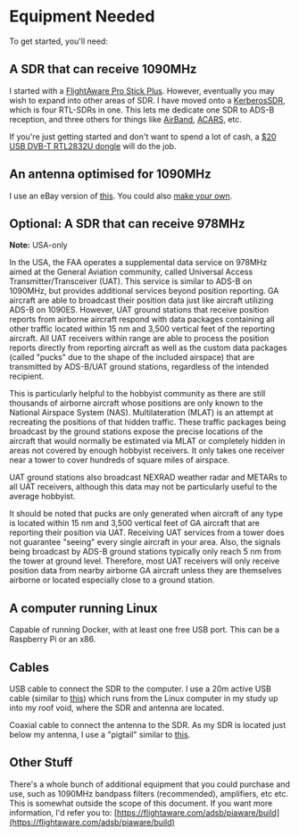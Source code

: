 # Equipment Needed

To get started, you'll need:

## **A SDR that can receive 1090MHz**

I started with a [FlightAware Pro Stick Plus](https://www.amazon.com/dp/B07J2RJQ9Z/ref=cm_sw_em_r_mt_dp_U_uwltEbJ8ER2KN). However, eventually you may wish to expand into other areas of SDR. I have moved onto a [KerberosSDR](http://kerberossdr.com/), which is four RTL-SDRs in one. This lets me dedicate one SDR to ADS-B reception, and three others for things like [AirBand](https://en.wikipedia.org/wiki/Airband), [ACARS](https://app.airframes.io), etc.

If you're just getting started and don't want to spend a lot of cash, a [$20 USB DVB-T RTL2832U dongle](https://www.aliexpress.com/item/32259584047.html) will do the job.

## An antenna optimised for 1090MHz

I use an eBay version of [this](https://www.amazon.com/dp/B00WZL6WPO/ref=cm_sw_em_r_mt_dp_U_CxltEb9JS155W). You could also [make your own](https://discussions.flightaware.com/t/three-easy-diy-antennas-for-beginners/16348).

## **Optional: A SDR that can receive 978MHz**

**Note:** USA-only

In the USA, the FAA operates a supplemental data service on 978MHz aimed at the General Aviation community, called Universal Access Transmitter/Transceiver (UAT). This service is similar to ADS-B on 1090MHz, but provides additional services beyond position reporting. GA aircraft are able to broadcast their position data just like aircraft utilizing ADS-B on 1090ES. However, UAT ground stations that receive position reports from airborne aircraft respond with data packages containing all other traffic located within 15 nm and 3,500 vertical feet of the reporting aircraft. All UAT receivers within range are able to process the position reports directly from reporting aircraft as well as the custom data packages (called "pucks" due to the shape of the included airspace) that are transmitted by ADS-B/UAT ground stations, regardless of the intended recipient.

This is particularly helpful to the hobbyist community as there are still thousands of airborne aircraft whose positions are only known to the National Airspace System (NAS). Multilateration (MLAT) is an attempt at recreating the positions of that hidden traffic. These traffic packages being broadcast by the ground stations expose the precise locations of the aircraft that would normally be estimated via MLAT or completely hidden in areas not covered by enough hobbyist receivers. It only takes one receiver near a tower to cover hundreds of square miles of airspace.

UAT ground stations also broadcast NEXRAD weather radar and METARs to all UAT receivers, although this data may not be particularly useful to the average hobbyist.

It should be noted that pucks are only generated when aircraft of any type is located within 15 nm and 3,500 vertical feet of GA aircraft that are reporting their position via UAT. Receiving UAT services from a tower does not guarantee "seeing" every single aircraft in your area. Also, the signals being broadcast by ADS-B ground stations typically only reach 5 nm from the tower at ground level. Therefore, most UAT receivers will only receive position data from nearby airborne GA aircraft unless they are themselves airborne or located especially close to a ground station.

## A computer running Linux

Capable of running Docker, with at least one free USB port. This can be a Raspberry Pi or an x86.

## Cables

USB cable to connect the SDR to the computer. I use a 20m active USB cable \(similar to [this](https://www.amazon.com/BlueRigger-Female-Active-Extension-Repeater/dp/B005LJKEXS/ref=sr_1_4?keywords=active+usb+cable&qid=1582085965&sr=8-4)\) which runs from the Linux computer in my study up into my roof void, where the SDR and antenna are located.

Coaxial cable to connect the antenna to the SDR. As my SDR is located just below my antenna, I use a "pigtail" similar to [this](https://www.amazon.com/DZS-Elec-Connecting-Coaxial-Extender/dp/B072C6CJBC/ref=sr_1_13?keywords=SMA+to+N+male&qid=1582086024&sr=8-13).

## Other Stuff

There's a whole bunch of additional equipment that you could purchase and use, such as 1090MHz bandpass filters \(recommended\), amplifiers, etc etc. This is somewhat outside the scope of this document. If you want more information, I'd refer you to: [https://flightaware.com/adsb/piaware/build](https://flightaware.com/adsb/piaware/build)

